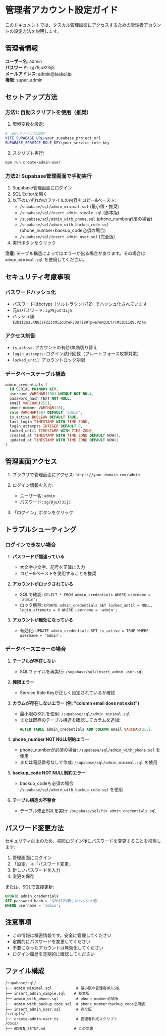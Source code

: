 # 管理者アカウント設定ガイド

このドキュメントでは、タスカル管理画面にアクセスするための管理者アカウントの設定方法を説明します。

## 管理者情報

**ユーザー名**: admin  
**パスワード**: zg79juX!3ij5  
**メールアドレス**: admin@taskal.jp  
**権限**: super_admin

## セットアップ方法

### 方法1: 自動スクリプトを使用（推奨）

1. 環境変数を設定:
```bash
# .envファイルに追加
VITE_SUPABASE_URL=your_supabase_project_url
SUPABASE_SERVICE_ROLE_KEY=your_service_role_key
```

2. スクリプト実行:
```bash
npm run create-admin-user
```

### 方法2: Supabase管理画面で手動実行

1. Supabase管理画面にログイン
2. SQL Editorを開く
3. 以下のいずれかのファイルの内容をコピー&ペースト:
   - `/supabase/sql/admin_minimal.sql` (最小限・推奨)
   - `/supabase/sql/insert_admin_simple.sql` (基本版)
   - `/supabase/sql/admin_with_phone.sql` (phone_number必須の場合)
   - `/supabase/sql/admin_with_backup_code.sql` (phone_number+backup_code必須の場合)
   - `/supabase/sql/insert_admin_user.sql` (完全版)
4. 実行ボタンをクリック

**注意**: テーブル構造によってはエラーが出る場合があります。その場合は `admin_minimal.sql` を使用してください。

## セキュリティ考慮事項

### パスワードハッシュ化
- パスワードはbcrypt（ソルトラウンド12）でハッシュ化されています
- 元のパスワード: `zg79juX!3ij5`
- ハッシュ値: `$2b$12$2.XNU3sFZZ3CMiZoUYeFJOnTi89Tpwe7eKQJLY/cMizD1Id9.VZ7m`

### アクセス制御
- `is_active`: アカウントの有効/無効切り替え
- `login_attempts`: ログイン試行回数（ブルートフォース攻撃対策）
- `locked_until`: アカウントロック期限

### データベーステーブル構造
```sql
admin_credentials (
  id SERIAL PRIMARY KEY,
  username VARCHAR(100) UNIQUE NOT NULL,
  password_hash TEXT NOT NULL,
  email VARCHAR(255),
  phone_number VARCHAR(20),
  role VARCHAR(50) DEFAULT 'admin',
  is_active BOOLEAN DEFAULT TRUE,
  last_login TIMESTAMP WITH TIME ZONE,
  login_attempts INTEGER DEFAULT 0,
  locked_until TIMESTAMP WITH TIME ZONE,
  created_at TIMESTAMP WITH TIME ZONE DEFAULT NOW(),
  updated_at TIMESTAMP WITH TIME ZONE DEFAULT NOW()
)
```

## 管理画面アクセス

1. ブラウザで管理画面にアクセス:
   `https://your-domain.com/admin`

2. ログイン情報を入力:
   - ユーザー名: `admin`
   - パスワード: `zg79juX!3ij5`

3. 「ログイン」ボタンをクリック

## トラブルシューティング

### ログインできない場合

1. **パスワードが間違っている**
   - 大文字小文字、記号を正確に入力
   - コピー&ペーストを使用することを推奨

2. **アカウントがロックされている**
   - SQLで確認: `SELECT * FROM admin_credentials WHERE username = 'admin';`
   - ロック解除: `UPDATE admin_credentials SET locked_until = NULL, login_attempts = 0 WHERE username = 'admin';`

3. **アカウントが無効になっている**
   - 有効化: `UPDATE admin_credentials SET is_active = TRUE WHERE username = 'admin';`

### データベースエラーの場合

1. **テーブルが存在しない**
   - SQLファイルを再実行: `/supabase/sql/insert_admin_user.sql`

2. **権限エラー**
   - Service Role Keyが正しく設定されているか確認

3. **カラムが存在しないエラー (例: "column email does not exist")**
   - 最小限のSQLを使用: `/supabase/sql/admin_minimal.sql`
   - または既存のテーブル構造を確認してカラムを追加:
     ```sql
     ALTER TABLE admin_credentials ADD COLUMN email VARCHAR(255);
     ```

4. **phone_number NOT NULL制約エラー**
   - phone_numberが必須の場合: `/supabase/sql/admin_with_phone.sql` を使用
   - または電話番号なしで作成: `/supabase/sql/admin_minimal.sql` を使用

5. **backup_code NOT NULL制約エラー**
   - backup_codeも必須の場合: `/supabase/sql/admin_with_backup_code.sql` を使用

6. **テーブル構造の不整合**
   - テーブル修正SQLを実行: `/supabase/sql/fix_admin_credentials.sql`

## パスワード変更方法

セキュリティ向上のため、初回ログイン後にパスワードを変更することを推奨します:

1. 管理画面にログイン
2. 「設定」→「パスワード変更」
3. 新しいパスワードを入力
4. 変更を保存

または、SQLで直接更新:
```sql
UPDATE admin_credentials 
SET password_hash = '$2b$12$新しいハッシュ値'
WHERE username = 'admin';
```

## 注意事項

- この情報は機密情報です。安全に管理してください
- 定期的にパスワードを変更してください
- 不要になったアカウントは無効化してください
- ログイン履歴を定期的に確認してください

## ファイル構成

```
/supabase/sql/
├── admin_minimal.sql           # 最小限の管理者挿入SQL
├── insert_admin_simple.sql    # 基本版
├── admin_with_phone.sql        # phone_number必須版
├── admin_with_backup_code.sql  # phone_number+backup_code必須版
├── insert_admin_user.sql       # 完全版
/scripts/
├── create-admin-user.ts        # 管理者作成スクリプト
/docs/
├── ADMIN_SETUP.md             # この文書
```